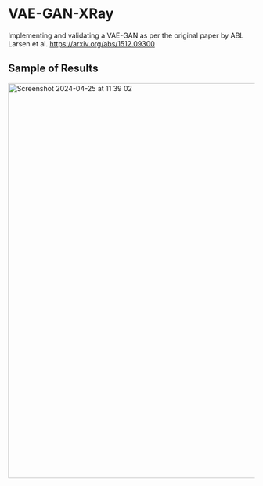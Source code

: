 # VAE-GAN-XRay
Implementing and validating a VAE-GAN as per the original paper by ABL Larsen et al. https://arxiv.org/abs/1512.09300

## Sample of Results

<img width="805" alt="Screenshot 2024-04-25 at 11 39 02" src="https://github.com/cee98/portfolio/assets/112065175/d81e2f17-14c3-4fec-a063-d94519e70f33">
